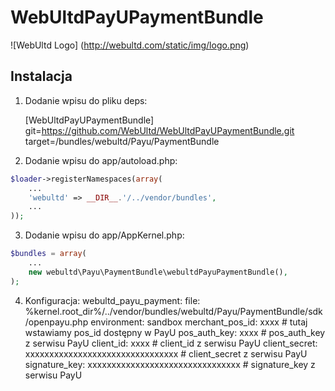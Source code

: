 # WebUltdPayUPaymentBundle

![WebUltd Logo] (http://webultd.com/static/img/logo.png)

## Instalacja

1. Dodanie wpisu do pliku deps:

    [WebUltdPayUPaymentBundle]
        git=https://github.com/WebUltd/WebUltdPayUPaymentBundle.git
        target=/bundles/webultd/Payu/PaymentBundle

2. Dodanie wpisu do app/autoload.php:

```php
$loader->registerNamespaces(array(
    ...
    'webultd' => __DIR__.'/../vendor/bundles',
    ...
));
```

3. Dodanie wpisu do app/AppKernel.php:

```php
$bundles = array(
    ...
    new webultd\Payu\PaymentBundle\webultdPayuPaymentBundle(),
);
```

4. Konfiguracja:
    webultd_payu_payment:
        file: %kernel.root_dir%/../vendor/bundles/webultd/Payu/PaymentBundle/sdk/openpayu.php
        environment: sandbox
        merchant_pos_id: xxxx # tutaj wstawiamy pos_id dostępny w PayU
        pos_auth_key: xxxx # pos_auth_key z serwisu PayU
        client_id: xxxx # client_id z serwisu PayU
        client_secret: xxxxxxxxxxxxxxxxxxxxxxxxxxxxxxxx # client_secret z serwisu PayU
        signature_key: xxxxxxxxxxxxxxxxxxxxxxxxxxxxxxxx # signature_key z serwisu PayU

